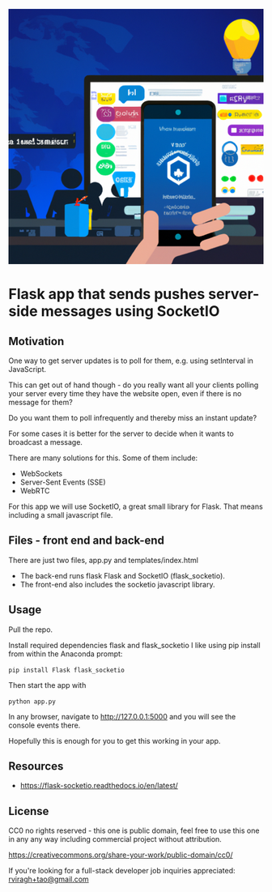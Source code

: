 ![ Banner for this app, a visualization of receiving notifications](https://raw.githubusercontent.com/robss2020/flasksocketioexample/main/banner.png "Receiving notifications")

# Flask app that sends pushes server-side messages using SocketIO

## Motivation

One way to get server updates is to poll for them, e.g. using setInterval in JavaScript.

This can get out of hand though - do you really want all your clients polling your server
every time they have the website open, even if there is no message for them?

Do you want them to poll infrequently and thereby miss an instant update?

For some cases it is better for the server to decide when it wants to broadcast a message.

There are many solutions for this.  Some of them include:

- WebSockets
- Server-Sent Events (SSE)
- WebRTC

For this app we will use SocketIO, a great small library for Flask.
That means including a small javascript file.

## Files - front end and back-end

There are just two files, app.py and templates/index.html

- The back-end runs flask Flask and SocketIO (flask_socketio).
- The front-end also includes the socketio javascript library.

## Usage

Pull the repo.


Install required dependencies flask and flask_socketio
I like using pip install from within the Anaconda prompt:

   `pip install Flask flask_socketio`

Then start the app with 

`python app.py`

In any browser, navigate to http://127.0.0.1:5000 and you will see the console events there.

Hopefully this is enough for you to get this working in your app.

## Resources

- https://flask-socketio.readthedocs.io/en/latest/


## License
CC0 no rights reserved - this one is public domain, feel free to use this one in any
any way including commercial project without attribution.

https://creativecommons.org/share-your-work/public-domain/cc0/

If you're looking for a full-stack developer job inquiries appreciated: rviragh+tao@gmail.com

